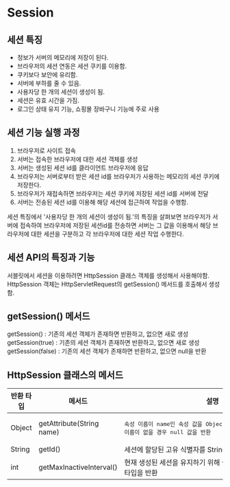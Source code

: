 # Session


## 세션 특징
- 정보가 서버의 메모리에 저장이 된다.
- 브라우저의 세션 연동은 세션 쿠키를 이용함.
- 쿠키보다 보안에 유리함.
- 서버에 부하를 줄 수 있음.
- 사용자당 한 개의 세션이 생성이 됨.
- 세션은 유효 시간을 가짐.
- 로그인 상태 유지 기능, 쇼핑몰 장바구니 기능에 주로 사용

## 세션 기능 실행 과정
1) 브라우저로 사이트 접속
2) 서버는 접속한 브라우저에 대한 세션 객체를 생성
3) 서버는 생성된 세션 id를 클라이언트 브라우저에 응답
4) 브라우저는 서버로부터 받은 세션 id를 브라우저가 사용하는 메모리의 세션 쿠키에 저장한다.   
5) 브라우저가 재접속하면 브라우저는 세션 쿠키에 저장된 세션 id를 서버에 전달
6) 서버는 전송된 세션 id를 이용해 해당 세션에 접근하여 작업을 수행함.
     
세션 특징에서 '사용자당 한 개의 세션이 생성이 됨.'의 특징을 살펴보면 브라우저가 서버에 접속하여 브라우저에 저장된 세션id를 전송하면 서버는 그 값을 이용해서 해당 브라우저에 대한 세션을 구분하고 각 브라우저에 대한 세션 작업 수행한다.     

## 세션 API의 특징과 기능
서블릿에서 세션을 이용하려면 HttpSession 클래스 객체를 생성해서 사용해야함.    
HttpSession 객체는 HttpServletRequest의 getSession() 메서드를 호출해서 생성함.    
    
## getSession() 메서드      
getSession() : 기존의 세션 객체가 존재하면 반환하고, 없으면 새로 생성       
getSession(true) : 기존의 세션 객체가 존재하면 반환하고, 없으면 새로 생성        
getSession(false) : 기존의 세션 객체가 존재하면 반환하고, 없으면 null을 반환      
    
## HttpSession 클래스의 메서드
|반환 타입|메서드|설명|
|---|---|---|
|Object|getAttribute(String name)|<pre>속성 이름이 name인 속성 값을 Object타입으로 반환. 해당되는 속성 이름이 없을 경우 null 값을 반환|
|String|getId()|세션에 할당된 고유 식별자를 String 타입으로 반환|
|int|getMaxInactiveInterval()|현재 생성된 세션을 유지하기 위해 설정된 세션 유지 시간을 int 타입을 반환|
